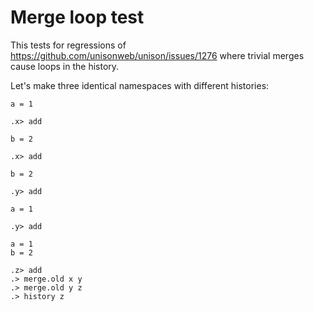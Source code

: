 # Merge loop test

This tests for regressions of https://github.com/unisonweb/unison/issues/1276 where trivial merges cause loops in the history.

Let's make three identical namespaces with different histories:

```unison
a = 1
```

```ucm
.x> add
```

```unison
b = 2
```

```ucm
.x> add
```

```unison
b = 2
```

```ucm
.y> add
```

```unison
a = 1
```

```ucm
.y> add
```

```unison
a = 1
b = 2
```

```ucm
.z> add
.> merge.old x y
.> merge.old y z
.> history z
```


